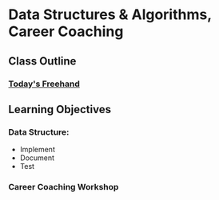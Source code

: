 # Data Structures & Algorithms, Career Coaching

## Class Outline

### [Today's Freehand](https://ryangallaway792749.invisionapp.com/freehand/401d53-class-10-XDpJ0Th8x)

## Learning Objectives

### Data Structure: <!-- TBD: Fill In Name -->

- Implement
- Document
- Test

### Career Coaching Workshop

<!-- Summary To Be Completed By Instructor -->
